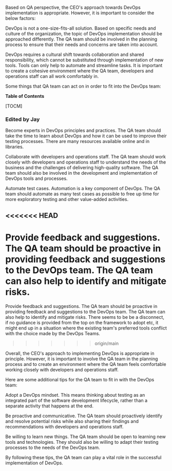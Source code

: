 Based on QA perspective, the CEO's approach towards DevOps implementation is appropriate. However, it is important to consider the below factors:

DevOps is not a one-size-fits-all solution. Based on specific needs and culture of the organization, the topic of DevOps implementation should be approached differently. The QA team should be involved in the planning process to ensure that their needs and concerns are taken into account.

DevOps requires a cultural shift towards collaboration and shared responsibility, which cannot be substituted through implementation of new tools. Tools can only help to automate and streamline tasks. It is important to create a cohesive environment where the QA team, developers and operations staff can all work comfortably in.

Some things that QA team can act on in order to fit into the DevOps team:

**Table of Contents**

[TOCM]

### Edited by Jay
Become experts in DevOps principles and practices. The QA team should take the time to learn about DevOps and how it can be used to improve their testing processes. There are many resources available online and in libraries.

Collaborate with developers and operations staff. The QA team should work closely with developers and operations staff to understand the needs of the business and the challenges of delivering high-quality software. The QA team should also be involved in the development and implementation of DevOps tools and processes.

Automate test cases. Automation is a key component of DevOps. The QA team should automate as many test cases as possible to free up time for more exploratory testing and other value-added activities.

<<<<<<< HEAD
----

Provide feedback and suggestions. The QA team should be proactive in providing feedback and suggestions to the DevOps team. The QA team can also help to identify and mitigate risks.
=======
Provide feedback and suggestions. The QA team should be proactive in providing feedback and suggestions to the DevOps team. The QA team can also help to identify and mitigate risks. There seems to be be a disconnect, if no guidance is provided from the top on the framework to adopt etc, it might end up in a situation where the existing team's preferred tools conflict with the choice made by the DevOps Teams. 
>>>>>>> origin/main

Overall, the CEO's approach to implementing DevOps is appropriate in principle. However, it is important to involve the QA team in the planning process and to create an environment where the QA team feels comfortable working closely with developers and operations staff.

Here are some additional tips for the QA team to fit in with the DevOps team:

Adopt a DevOps mindset. This means thinking about testing as an integrated part of the software development lifecycle, rather than a separate activity that happens at the end.

Be proactive and communicative. The QA team should proactively identify and resolve potential risks while also sharing their findings and recommendations with developers and operations staff.

Be willing to learn new things. The QA team should be open to learning new tools and technologies. They should also be willing to adapt their testing processes to the needs of the DevOps team.

By following these tips, the QA team can play a vital role in the successful implementation of DevOps.
  

